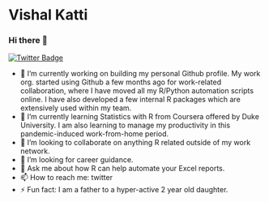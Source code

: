 Vishal Katti
================

### Hi there 👋

[![Twitter
Badge](https://img.shields.io/badge/-Twitter-1ca0f1?style=flat-square&labelColor=1ca0f1&logo=twitter&logoColor=white&link=https://twitter.com/vishal_katti)](https://twitter.com/vishal_katti)

  - 🔭 I’m currently working on building my personal Github profile. My
    work org. started using Github a few months ago for work-related
    collaboration, where I have moved all my R/Python automation scripts
    online. I have also developed a few internal R packages which are
    extensively used within my team.
  - 🌱 I’m currently learning Statistics with R from Coursera offered by
    Duke University. I am also learning to manage my productivity in
    this pandemic-induced work-from-home period.
  - 👯 I’m looking to collaborate on anything R related outside of my
    work network.
  - 🤔 I’m looking for career guidance.
  - 💬 Ask me about how R can help automate your Excel reports.
  - 📫 How to reach me: twitter
  - ⚡ Fun fact: I am a father to a hyper-active 2 year old daughter.
